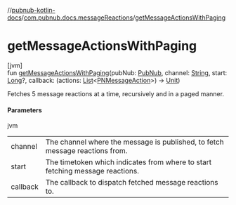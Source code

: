 //[pubnub-kotlin-docs](../../index.md)/[com.pubnub.docs.messageReactions](index.md)/[getMessageActionsWithPaging](get-message-actions-with-paging.md)

# getMessageActionsWithPaging

[jvm]\
fun [getMessageActionsWithPaging](get-message-actions-with-paging.md)(pubNub: [PubNub](../../../../pubnub-kotlin/pubnub-kotlin-api/pubnub-kotlin-api/com.pubnub.api/-pub-nub/index.md), channel: [String](https://kotlinlang.org/api/core/kotlin-stdlib/kotlin/-string/index.html), start: [Long](https://kotlinlang.org/api/core/kotlin-stdlib/kotlin/-long/index.html)?, callback: (actions: [List](https://kotlinlang.org/api/core/kotlin-stdlib/kotlin.collections/-list/index.html)&lt;[PNMessageAction](../../../../pubnub-kotlin/pubnub-kotlin-core-api/pubnub-kotlin-core-api/com.pubnub.api.models.consumer.message_actions/-p-n-message-action/index.md)&gt;) -&gt; [Unit](https://kotlinlang.org/api/core/kotlin-stdlib/kotlin/-unit/index.html))

Fetches 5 message reactions at a time, recursively and in a paged manner.

#### Parameters

jvm

| | |
|---|---|
| channel | The channel where the message is published, to fetch message reactions from. |
| start | The timetoken which indicates from where to start fetching message reactions. |
| callback | The callback to dispatch fetched message reactions to. |
